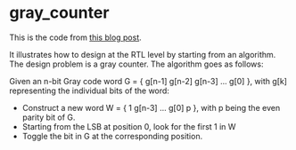 gray_counter
============

This is the code from [this blog post](http://www.programmableplanet.com/author.asp?section_id=2438&doc_id=258486).

It illustrates how to design at the RTL level by starting from an algorithm. The design problem is a gray counter. The algorithm goes as follows:

Given an n-bit Gray code word G = { g[n-1] g[n-2] g[n-3] ... g[0] }, with g[k] representing the individual bits of the word:

* Construct a new word W = { 1 g[n-3] ... g[0] p }, with p being the even parity bit of G.
* Starting from the LSB at position 0, look for the first 1 in W
* Toggle the bit in G at the corresponding position.
